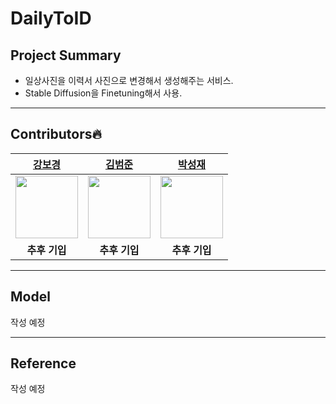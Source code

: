 # DailyToID

## Project Summary
- 일상사진을 이력서 사진으로 변경해서 생성해주는 서비스.
- Stable Diffusion을 Finetuning해서 사용.

---

## Contributors🔥

| [강보경](https://github.com/bobokang-lily) | [김범준](https://github.com/quasar529) | [박성재](https://github.com/SeongjaeP) |
| :-: | :-: | :-: |
| <img src="https://avatars.githubusercontent.com/bobokang-lily" width="100"> | <img src="https://avatars.githubusercontent.com/quasar529" width="100"> | <img src="https://avatars.githubusercontent.com/SeongjaeP" width="100"> | 
| **추후 기입** | **추후 기입** | **추후 기입** |

---
## Model

작성 예정

---
## Reference

작성 예정